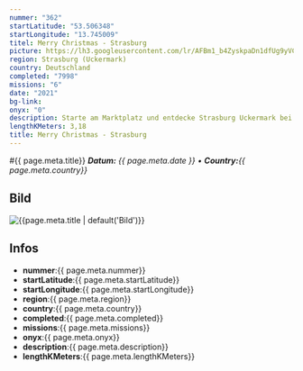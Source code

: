 ```yaml
---
nummer: "362"
startLatitude: "53.506348"
startLongitude: "13.745009"
titel: Merry Christmas - Strasburg
picture: https://lh3.googleusercontent.com/lr/AFBm1_b4ZyskpaDn1dfUg9yVCfBXUPgqg2IGt0hnBQbiQVYXN0Raciqn-RkxLXXtP3Wg9s-ZWax1uVbEG5Nl7CUQreiMlufUruYyPE8ts4s_O7pUE4AMhKThJkiVM3r3W1wDseAzvqNdpYUgusd1adpKUGJzcu5Oy_XmrpvvdIiGNV4XGOVpkMjmyXAKtPAiMRRxK8Ss1YyDjc7DDgYTgcQrkwmhw8I4gkfhMsyK0zPXBPkMK1QwDj14fdmEdU6lDRr70Q8i9bXKG4s3sNXiINaSgPXOZ5vpvkeLwQoVcqLrAdRnbY9zC2p-9SrAZnO85qqq-Di22g0J13F7AGQlK76RNSw884K46IgUHyj1l3vcyk2yYkpyoWMxrD4dK42mitbaaULXciEYHidz9aPQ2CLmjMk-Ya7A4L9x2v_r6polNzAIRW2xdYFCpWepirM6eNaGPFlyHWJ_CiK37B39DMzWAzdKMrtYOsLAk329hE1Bsvb_i-Z9YFu90lIF2YBdO3Pi2PZkEFcn5c8ne_pqibwxGccRPDolj-d4pzJcUmQSxxVohC7N-ZWQNsmD07XnrGfTeWMZl9GfkRlCyf3hFAmf-3WqJ-ujt7YNSYL_zmZSNLNnx6GzA-R9oqK6H7z6h0Qtuqwf7MZ4p5IubjfVfsH8-4E_stniLItJ2pTeaWW8ypYSUm55bIzI3YMbuUUG0kpmMhUKW8XZN_k-EXuufKjUWANZNAlwXHvbzRsIMiyvp_3fiGCpFBfbknTORQ6Z3LN7QF_pEyvVJqR0tBFMtXl49eqgVHTBRb12FRgwoGI7yOt6qIl0unjy2VFF7ItvG7Rmv-BMqKyBc4F6q0wmF5UHX5bWwsPMFQg1X7lh
region: Strasburg (Uckermark)
country: Deutschland
completed: "7998"
missions: "6"
date: "2021"
bg-link: 
onyx: "0"
description: Starte am Marktplatz und entdecke Strasburg Uckermark bei einer weihnachtlichen Spaziergang.
lengthKMeters: 3,18
title: Merry Christmas - Strasburg
---
```


#{{ page.meta.title}}
_**Datum:** {{ page.meta.date }} • **Country:**{{ page.meta.country}}_

## Bild
![{{page.meta.title | default('Bild')}}]({{page.meta.picture}})

## Infos
- **nummer**:{{ page.meta.nummer}}
- **startLatitude**:{{ page.meta.startLatitude}}
- **startLongitude**:{{ page.meta.startLongitude}}
- **region**:{{ page.meta.region}}
- **country**:{{ page.meta.country}}
- **completed**:{{ page.meta.completed}}
- **missions**:{{ page.meta.missions}}
- **onyx**:{{ page.meta.onyx}}
- **description**:{{ page.meta.description}}
- **lengthKMeters**:{{ page.meta.lengthKMeters}}

